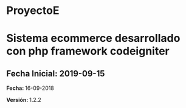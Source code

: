 # ProyectoE
<h1>Sistema ecommerce desarrollado con php framework codeigniter</h1>
<h2><b>Fecha Inicial: </b>2019-09-15</h2>
<p></p>
<p></p>
<p><b>Fecha: </b>16-09-2018</p>
<p><b>Versión: </b>1.2.2</p>
<p></p>
<p></p>
